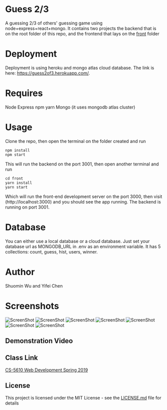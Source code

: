 # Guess 2/3

A guessing 2/3 of others' guessing game using node+express+react+mongo.
It contains two projects the backend that is on the root folder of this repo, and the frontend that lays on the [front](./front) folder

# Deployment

Deployment is using heroku and mongo atlas cloud database. The link is here: https://guess2of3.herokuapp.com/.

# Requires

Node
Express
npm
yarn
Mongo (it uses mongodb atlas cluster)

# Usage

Clone the repo, then open the terminal on the folder created and run

```
npm install
npm start
```

This will run the backend on the port 3001, then open another terminal and run

```
cd front
yarn install
yarn start
```

Which will run the front-end development server on the port 3000, then visit (http://localhost:3000) and you should see the app running. The backend is running on port 3001.

# Database

You can either use a local database or a cloud database. Just set your database url as MONGODB_URL in .env as an environment variable. It has 5 collections: count, guess, hist, users, winner.


# Author
Shuomin Wu and Yifei Chen

# Screenshots
![ScreenShot](https://github.com/simonwux/guess/blob/master/screenshots/1.PNG)
![ScreenShot](https://github.com/simonwux/guess/blob/master/screenshots/2.PNG)
![ScreenShot](https://github.com/simonwux/guess/blob/master/screenshots/3.PNG)
![ScreenShot](https://github.com/simonwux/guess/blob/master/screenshots/4.PNG)
![ScreenShot](https://github.com/simonwux/guess/blob/master/screenshots/5.PNG)
![ScreenShot](https://github.com/simonwux/guess/blob/master/screenshots/6.PNG)
![ScreenShot](https://github.com/simonwux/guess/blob/master/screenshots/7.PNG)

## Demonstration Video


## Class Link
[CS-5610 Web Development Spring 2019](http://johnguerra.co/classes/webDevelopment_spring_2019/)

## License

This project is licensed under the MIT License - see the [LICENSE.md](LICENSE.md) file for details
